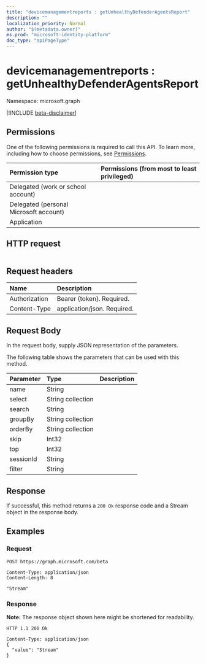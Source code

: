 ```yaml
---
title: "devicemanagementreports : getUnhealthyDefenderAgentsReport"
description: ""
localization_priority: Normal
author: "$(metadata.owner)"
ms.prod: "microsoft-identity-platform"
doc_type: "apiPageType"
---
```


# devicemanagementreports : getUnhealthyDefenderAgentsReport

Namespace: microsoft.graph

[!INCLUDE [beta-disclaimer](../../includes/beta-disclaimer.md)]

## Permissions

One of the following permissions is required to call this API. To learn more, including how to choose permissions, see [Permissions](/graph/permissions-reference).

| Permission type                        | Permissions (from most to least privileged) |
| :------------------------------------- | :------------------------------------------ |
| Delegated (work or school account)     |                                             |
| Delegated (personal Microsoft account) |                                             |
| Application                            |                                             |

## HTTP request

<!-- {
  "blockType": "ignored"
}
-->

```http

```

## Request headers

| Name          | Description                 |
| :------------ | :-------------------------- |
| Authorization | Bearer {token}. Required.   |
| Content-Type  | application/json. Required. |

## Request Body

In the request body, supply JSON representation of the parameters.

<!-- Actions and Functions -->

The following table shows the parameters that can be used with this method.

| Parameter | Type              | Description |
| :-------- | :---------------- | :---------- |
| name      | String            |             |
| select    | String collection |             |
| search    | String            |             |
| groupBy   | String collection |             |
| orderBy   | String collection |             |
| skip      | Int32             |             |
| top       | Int32             |             |
| sessionId | String            |             |
| filter    | String            |             |

<!-- CRUD Methods -->

## Response

If successful, this method returns a `200 Ok` response code and a Stream object in the response body.

## Examples

### Request

<!-- {
  "blockType": "request",
  "name": "devicemanagementreports_getunhealthydefenderagentsreport"
}
-->

```http
POST https://graph.microsoft.com/beta

Content-Type: application/json
Content-Length: 8

"Stream"

```

### Response

**Note:** The response object shown here might be shortened for readability.

<!-- {
  "blockType": "response",
  "truncated": true,
  "@odata.type": "Edm.Stream"
}
-->

```http
HTTP 1.1 200 Ok

Content-Type: application/json
{
  "value": "Stream"
}

```